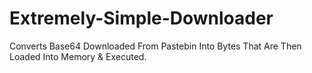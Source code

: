 # Extremely-Simple-Downloader
Converts Base64 Downloaded From Pastebin Into Bytes That Are Then Loaded Into Memory &amp; Executed.
